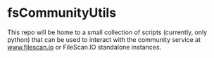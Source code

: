# fsCommunityUtils

This repo will be home to a small collection of scripts (currently, only python) that can be used to interact with the community service at www.filescan.io or FileScan.IO standalone instances.
